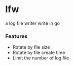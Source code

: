 # lfw
a log file writer write in go

### Features
* Rotate by file size
* Rotate by file create time
* Limit the number of log file
